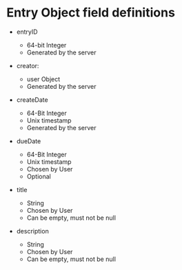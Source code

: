 # Entry Object field definitions

* entryID
  * 64-bit Integer
  * Generated by the server


* creator:
  * user Object
  * Generated by the server  


* createDate 
  * 64-Bit Integer  
  * Unix timestamp
  * Generated by the server  
    

* dueDate
  * 64-Bit Integer
  * Unix timestamp
  * Chosen by User
  * Optional
    
* title
  * String
  * Chosen by User
  * Can be empty, must not be null
    
* description
  * String
  * Chosen by User
  * Can be empty, must not be null  
    